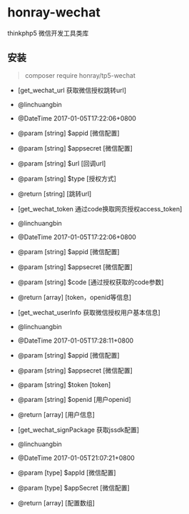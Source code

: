 # honray-wechat
thinkphp5 微信开发工具类库

## 安装


> composer require honray/tp5-wechat


 * [get_wechat_url 获取微信授权跳转url]
 * @linchuangbin
 * @DateTime  2017-01-05T17:22:06+0800
 * @param     [string]       $appid     [微信配置]
 * @param     [string]       $appsecret [微信配置]
 * @param     [string]       $url       [回调url]
 * @param     [string]       $type      [授权方式]
 * @return    [string]                  [跳转url]




 * [get_wechat_token 通过code换取网页授权access_token]
 * @linchuangbin
 * @DateTime  2017-01-05T17:22:06+0800
 * @param     [string]       $appid     [微信配置]
 * @param     [string]       $appsecret [微信配置]
 * @param     [string]       $code      [通过授权获取的code参数]
 * @return    [array]                   [token，openid等信息]


 * [get_wechat_userInfo 获取微信授权用户基本信息]
 * @linchuangbin
 * @DateTime  2017-01-05T17:28:11+0800
 * @param     [string]                   $appid     [微信配置]
 * @param     [string]                   $appsecret [微信配置]
 * @param     [string]                   $token     [token]
 * @param     [string]                   $openid    [用户openid]
 * @return    [array]                               [用户信息]



 * [get_wechat_signPackage 获取jssdk配置]
 * @linchuangbin
 * @DateTime  2017-01-05T21:07:21+0800
 * @param     [type]                   $appId     [微信配置]
 * @param     [type]                   $appSecret [微信配置]
 * @return    [array]                             [配置数组]

